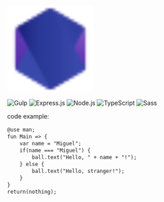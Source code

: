 <img src="./src/public/img/logo.svg" width="200" alt="Logo">

![Gulp](https://img.shields.io/badge/GULP-%23CF4647.svg?style=for-the-badge&logo=gulp&logoColor=white) ![Express.js](https://img.shields.io/badge/express.js-%23404d59.svg?style=for-the-badge&logo=express&logoColor=%2361DAFB) ![Node.js](https://img.shields.io/badge/Node.js-%23339933.svg?style=for-the-badge&logo=node.js&logoColor=white) ![TypeScript](https://img.shields.io/badge/TypeScript-%233178C6.svg?style=for-the-badge&logo=typescript&logoColor=white) ![Sass](https://img.shields.io/badge/Sass-%23CC6699.svg?style=for-the-badge&logo=sass&logoColor=white) 

code example:
```basktt
@use man;
fun Main => {
    var name = "Miguel";
    if(name === "Miguel") {
        ball.text("Hello, " + name + "!");
    } else {
        ball.text("Hello, stranger!");
    }
}
return(nothing);
```
